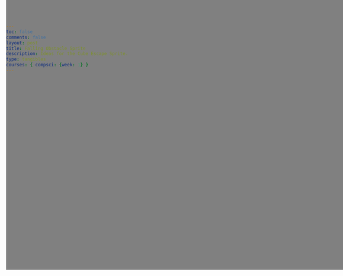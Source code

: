 ```yaml
---
toc: false
comments: false
layout: post
title: Falling Obstacle Sprite
description: Ideas for the Cube Escape Sprite.
type: tangibles
courses: { compsci: {week: 1} }
---
```


  
<canvas id='canvas'></canvas>
<!DOCTYPE html>
<html lang="en">
<head>
  <meta charset="UTF-8">
  <meta name="viewport" content="width=device-width, initial-scale=1.0">
  <style>
    body {
      margin: 0;
      overflow: hidden;
    }
    #canvas {
        margin: 0;
        border: 500px solid grey;
    }

   
  </style>
  <title>Falling Block Animation with Randomized Reset</title>
</head>
<body>

<div id="fallingBlock"></div>

<script>
  const fallingBlock = document.getElementById('fallingBlock');
  const fallSpeed = 3; // Adjust the speed as needed
  const windowHeight = window.innerHeight;

  function animate() {
    const positionY = parseFloat(fallingBlock.style.top) || 0;
    const newPositionY = positionY + fallSpeed;
    fallingBlock.style.top = `${newPositionY}px`;

    // Reset the position with a random value when the block reaches the bottom
    if (newPositionY >= windowHeight - 50) {
      fallingBlock.style.top = '0';
      fallingBlock.style.left = `${Math.random() * (window.innerWidth - 50)}px`;
    }
  }

  // Using setInterval for the loop
  const animationInterval = setInterval(animate, 16); // 60 FPS

  // Uncomment the next line if you prefer requestAnimationFrame
  // function animateLoop() { animate(); requestAnimationFrame(animateLoop); }
  // animateLoop();

   #fallingBlock () {
  position: absolute;
  width: 50px;
  height: 50px;
  background-color: blue;
  border-radius: 10px; /* Rounded corners for a softer look */
  box-shadow: 0 0 10px rgba(0, 0, 255, 0.7); /* Box shadow for a subtle glow effect */
  transition: background-color 0.3s ease; /* Smooth transition for background color changes */
}
    // Create empty canvas
    let canvas = document.getElementById('canvas');
    let c = canvas.getContext('2d');
    // Set the canvas dimensions
    canvas.width = 650;
    canvas.height = 660;
    
</script>

</body>
</html